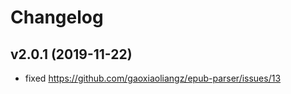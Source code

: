 # Changelog

## v2.0.1 (2019-11-22)

- fixed <https://github.com/gaoxiaoliangz/epub-parser/issues/13>
